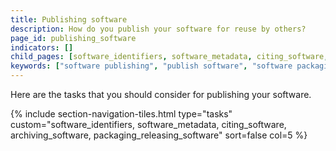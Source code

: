 ```yaml
---
title: Publishing software
description: How do you publish your software for reuse by others?
page_id: publishing_software
indicators: []
child_pages: [software_identifiers, software_metadata, citing_software, archiving_software] 
keywords: ["software publishing", "publish software", "software packaging", "software citation", "software identifiers", "software archiving", "packaging_releasing_software"]
---
```


Here are the tasks that you should consider for publishing your software.

{% include section-navigation-tiles.html type="tasks" custom="software_identifiers, software_metadata, citing_software, archiving_software, packaging_releasing_software"  sort=false col=5 %}
